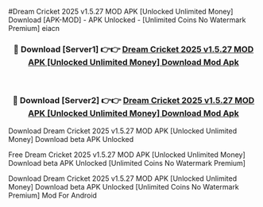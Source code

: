#Dream Cricket 2025 v1.5.27 MOD APK [Unlocked Unlimited Money] Download [APK-MOD] - APK Unlocked - [Unlimited Coins No Watermark Premium] eiacn



<div align="center">

<h3>🔴 Download [Server1] 👉👉 <a href="https://momento.my/?title=Dream_Cricket_2025_v1.5.27_MOD_APK_[Unlocked_Unlimited_Money]_Download">Dream Cricket 2025 v1.5.27 MOD APK [Unlocked Unlimited Money] Download Mod Apk</a></h3><br>

<h3>🔴 Download [Server2] 👉👉 <a href="https://momento.my/?title=Dream_Cricket_2025_v1.5.27_MOD_APK_[Unlocked_Unlimited_Money]_Download">Dream Cricket 2025 v1.5.27 MOD APK [Unlocked Unlimited Money] Download Mod Apk</a></h3>
</div>



Download Dream Cricket 2025 v1.5.27 MOD APK [Unlocked Unlimited Money] Download beta APK Unlocked

Free Dream Cricket 2025 v1.5.27 MOD APK [Unlocked Unlimited Money] Download beta APK Unlocked [Unlimited Coins No Watermark Premium]

Download Dream Cricket 2025 v1.5.27 MOD APK [Unlocked Unlimited Money] Download beta APK Unlocked [Unlimited Coins No Watermark Premium] Mod For Android
